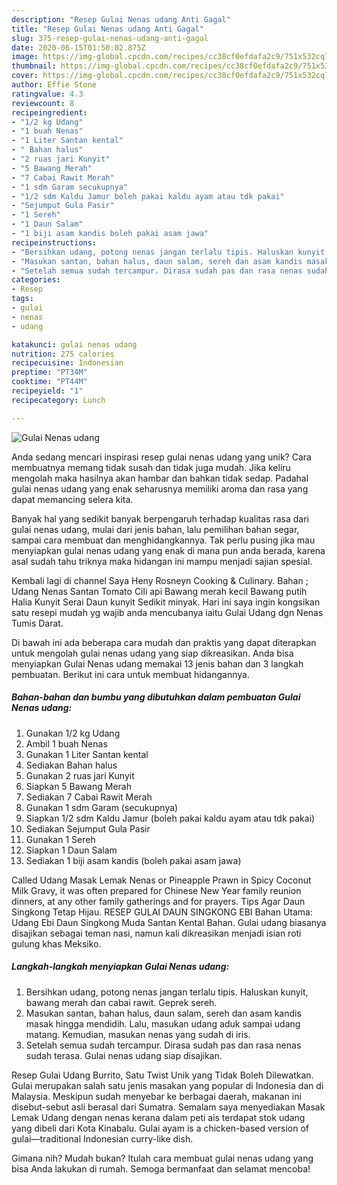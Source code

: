 ```yaml
---
description: "Resep Gulai Nenas udang Anti Gagal"
title: "Resep Gulai Nenas udang Anti Gagal"
slug: 375-resep-gulai-nenas-udang-anti-gagal
date: 2020-06-15T01:50:02.875Z
image: https://img-global.cpcdn.com/recipes/cc38cf0efdafa2c9/751x532cq70/gulai-nenas-udang-foto-resep-utama.jpg
thumbnail: https://img-global.cpcdn.com/recipes/cc38cf0efdafa2c9/751x532cq70/gulai-nenas-udang-foto-resep-utama.jpg
cover: https://img-global.cpcdn.com/recipes/cc38cf0efdafa2c9/751x532cq70/gulai-nenas-udang-foto-resep-utama.jpg
author: Effie Stone
ratingvalue: 4.3
reviewcount: 8
recipeingredient:
- "1/2 kg Udang"
- "1 buah Nenas"
- "1 Liter Santan kental"
- " Bahan halus"
- "2 ruas jari Kunyit"
- "5 Bawang Merah"
- "7 Cabai Rawit Merah"
- "1 sdm Garam secukupnya"
- "1/2 sdm Kaldu Jamur boleh pakai kaldu ayam atau tdk pakai"
- "Sejumput Gula Pasir"
- "1 Sereh"
- "1 Daun Salam"
- "1 biji asam kandis boleh pakai asam jawa"
recipeinstructions:
- "Bersihkan udang, potong nenas jangan terlalu tipis. Haluskan kunyit, bawang merah dan cabai rawit. Geprek sereh."
- "Masukan santan, bahan halus, daun salam, sereh dan asam kandis masak hingga mendidih. Lalu, masukan udang aduk sampai udang matang. Kemudian, masukan nenas yang sudah di iris."
- "Setelah semua sudah tercampur. Dirasa sudah pas dan rasa nenas sudah terasa. Gulai nenas udang siap disajikan."
categories:
- Resep
tags:
- gulai
- nenas
- udang

katakunci: gulai nenas udang 
nutrition: 275 calories
recipecuisine: Indonesian
preptime: "PT34M"
cooktime: "PT44M"
recipeyield: "1"
recipecategory: Lunch

---
```



![Gulai Nenas udang](https://img-global.cpcdn.com/recipes/cc38cf0efdafa2c9/751x532cq70/gulai-nenas-udang-foto-resep-utama.jpg)

Anda sedang mencari inspirasi resep gulai nenas udang yang unik? Cara membuatnya memang tidak susah dan tidak juga mudah. Jika keliru mengolah maka hasilnya akan hambar dan bahkan tidak sedap. Padahal gulai nenas udang yang enak seharusnya memiliki aroma dan rasa yang dapat memancing selera kita.

Banyak hal yang sedikit banyak berpengaruh terhadap kualitas rasa dari gulai nenas udang, mulai dari jenis bahan, lalu pemilihan bahan segar, sampai cara membuat dan menghidangkannya. Tak perlu pusing jika mau menyiapkan gulai nenas udang yang enak di mana pun anda berada, karena asal sudah tahu triknya maka hidangan ini mampu menjadi sajian spesial.

Kembali lagi di channel Saya Heny Rosneyn Cooking &amp; Culinary. Bahan ; Udang Nenas Santan Tomato Cili api Bawang merah kecil Bawang putih Halia Kunyit Serai Daun kunyit Sedikit minyak. Hari ini saya ingin kongsikan satu resepi mudah yg wajib anda mencubanya iaitu Gulai Udang dgn Nenas Tumis Darat.


Di bawah ini ada beberapa cara mudah dan praktis yang dapat diterapkan untuk mengolah gulai nenas udang yang siap dikreasikan. Anda bisa menyiapkan Gulai Nenas udang memakai 13 jenis bahan dan 3 langkah pembuatan. Berikut ini cara untuk membuat hidangannya.

<!--inarticleads1-->

##### Bahan-bahan dan bumbu yang dibutuhkan dalam pembuatan Gulai Nenas udang:

1. Gunakan 1/2 kg Udang
1. Ambil 1 buah Nenas
1. Gunakan 1 Liter Santan kental
1. Sediakan  Bahan halus
1. Gunakan 2 ruas jari Kunyit
1. Siapkan 5 Bawang Merah
1. Sediakan 7 Cabai Rawit Merah
1. Gunakan 1 sdm Garam (secukupnya)
1. Siapkan 1/2 sdm Kaldu Jamur (boleh pakai kaldu ayam atau tdk pakai)
1. Sediakan Sejumput Gula Pasir
1. Gunakan 1 Sereh
1. Siapkan 1 Daun Salam
1. Sediakan 1 biji asam kandis (boleh pakai asam jawa)


Called Udang Masak Lemak Nenas or Pineapple Prawn in Spicy Coconut Milk Gravy, it was often prepared for Chinese New Year family reunion dinners, at any other family gatherings and for prayers. Tips Agar Daun Singkong Tetap Hijau. RESEP GULAI DAUN SINGKONG EBI Bahan Utama: Udang Ebi Daun Singkong Muda Santan Kental Bahan. Gulai udang biasanya disajikan sebagai teman nasi, namun kali dikreasikan menjadi isian roti gulung khas Meksiko. 

<!--inarticleads2-->

##### Langkah-langkah menyiapkan Gulai Nenas udang:

1. Bersihkan udang, potong nenas jangan terlalu tipis. Haluskan kunyit, bawang merah dan cabai rawit. Geprek sereh.
1. Masukan santan, bahan halus, daun salam, sereh dan asam kandis masak hingga mendidih. Lalu, masukan udang aduk sampai udang matang. Kemudian, masukan nenas yang sudah di iris.
1. Setelah semua sudah tercampur. Dirasa sudah pas dan rasa nenas sudah terasa. Gulai nenas udang siap disajikan.


Resep Gulai Udang Burrito, Satu Twist Unik yang Tidak Boleh Dilewatkan. Gulai merupakan salah satu jenis masakan yang popular di Indonesia dan di Malaysia. Meskipun sudah menyebar ke berbagai daerah, makanan ini disebut-sebut asli berasal dari Sumatra. Semalam saya menyediakan Masak Lemak Udang dengan nenas kerana dalam peti ais terdapat stok udang yang dibeli dari Kota Kinabalu. Gulai ayam is a chicken-based version of gulai—traditional Indonesian curry-like dish. 

Gimana nih? Mudah bukan? Itulah cara membuat gulai nenas udang yang bisa Anda lakukan di rumah. Semoga bermanfaat dan selamat mencoba!
